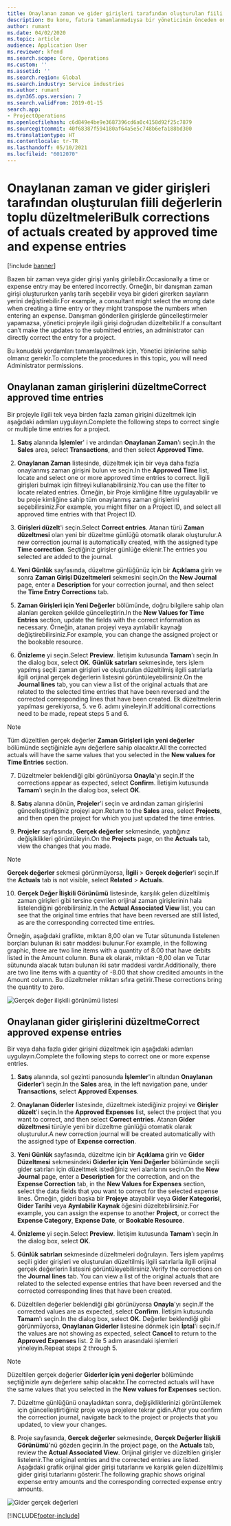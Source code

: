 ```yaml
---
title: Onaylanan zaman ve gider girişleri tarafından oluşturulan fiili değerlerin toplu düzeltmeleri
description: Bu konu, fatura tamamlanmadıysa bir yöneticinin önceden onaylanmış zaman veya gider girişlerinde nasıl tek veya toplu düzeltmeler yapabileceğini açıklar.
author: rumant
ms.date: 04/02/2020
ms.topic: article
audience: Application User
ms.reviewer: kfend
ms.search.scope: Core, Operations
ms.custom: ''
ms.assetid: ''
ms.search.region: Global
ms.search.industry: Service industries
ms.author: rumant
ms.dyn365.ops.version: 7
ms.search.validFrom: 2019-01-15
search.app:
- ProjectOperations
ms.openlocfilehash: c6d849e4be9e3687396cd6a0c4158d92f25c7879
ms.sourcegitcommit: 40f68387f594180af64a5e5c748b6efa188bd300
ms.translationtype: HT
ms.contentlocale: tr-TR
ms.lasthandoff: 05/10/2021
ms.locfileid: "6012070"
---
```

# <a name="bulk-corrections-of-actuals-created-by-approved-time-and-expense-entries"></a><span data-ttu-id="65f4f-103">Onaylanan zaman ve gider girişleri tarafından oluşturulan fiili değerlerin toplu düzeltmeleri</span><span class="sxs-lookup"><span data-stu-id="65f4f-103">Bulk corrections of actuals created by approved time and expense entries</span></span>

[!include [banner](../includes/psa-now-project-operations.md)]

<span data-ttu-id="65f4f-104">Bazen bir zaman veya gider girişi yanlış girilebilir.</span><span class="sxs-lookup"><span data-stu-id="65f4f-104">Occasionally a time or expense entry may be entered incorrectly.</span></span> <span data-ttu-id="65f4f-105">Örneğin, bir danışman zaman girişi oluştururken yanlış tarih seçebilir veya bir gideri girerken sayıların yerini değiştirebilir.</span><span class="sxs-lookup"><span data-stu-id="65f4f-105">For example, a consultant might select the wrong date when creating a time entry or they might transpose the numbers when entering an expense.</span></span> <span data-ttu-id="65f4f-106">Danışman gönderilen girişlerde güncelleştirmeler yapamazsa, yönetici projeyle ilgili girişi doğrudan düzeltebilir.</span><span class="sxs-lookup"><span data-stu-id="65f4f-106">If a consultant can’t make the updates to the submitted entries, an administrator can directly correct the entry for a project.</span></span>

<span data-ttu-id="65f4f-107">Bu konudaki yordamları tamamlayabilmek için, Yönetici izinlerine sahip olmanız gerekir.</span><span class="sxs-lookup"><span data-stu-id="65f4f-107">To complete the procedures in this topic, you will need Administrator permissions.</span></span>

## <a name="correct-approved-time-entries"></a><span data-ttu-id="65f4f-108">Onaylanan zaman girişlerini düzeltme</span><span class="sxs-lookup"><span data-stu-id="65f4f-108">Correct approved time entries</span></span>     

<span data-ttu-id="65f4f-109">Bir projeyle ilgili tek veya birden fazla zaman girişini düzeltmek için aşağıdaki adımları uygulayın.</span><span class="sxs-lookup"><span data-stu-id="65f4f-109">Complete the following steps to correct single or multiple time entries for a project.</span></span>

1. <span data-ttu-id="65f4f-110">**Satış** alanında **İşlemler**' i ve ardından **Onaylanan Zaman**'ı seçin.</span><span class="sxs-lookup"><span data-stu-id="65f4f-110">In the **Sales** area, select **Transactions**, and then select **Approved Time**.</span></span> 

2. <span data-ttu-id="65f4f-111">**Onaylanan Zaman** listesinde, düzeltmek için bir veya daha fazla onaylanmış zaman girişini bulun ve seçin.</span><span class="sxs-lookup"><span data-stu-id="65f4f-111">In the **Approved Time** list, locate and select one or more approved time entries to correct.</span></span> <span data-ttu-id="65f4f-112">İlgili girişleri bulmak için filtreyi kullanabilirsiniz.</span><span class="sxs-lookup"><span data-stu-id="65f4f-112">You can use the filter to locate related entries.</span></span> <span data-ttu-id="65f4f-113">Örneğin, bir Proje kimliğine filtre uygulayabilir ve bu proje kimliğine sahip tüm onaylanmış zaman girişlerini seçebilirsiniz.</span><span class="sxs-lookup"><span data-stu-id="65f4f-113">For example, you might filter on a Project ID, and select all approved time entries with that Project ID.</span></span>

3. <span data-ttu-id="65f4f-114">**Girişleri düzelt**'i seçin.</span><span class="sxs-lookup"><span data-stu-id="65f4f-114">Select **Correct entries**.</span></span> <span data-ttu-id="65f4f-115">Atanan türü **Zaman düzeltmesi** olan yeni bir düzeltme günlüğü otomatik olarak oluşturulur.</span><span class="sxs-lookup"><span data-stu-id="65f4f-115">A new correction journal is automatically created, with the assigned type **Time correction**.</span></span> <span data-ttu-id="65f4f-116">Seçtiğiniz girişler günlüğe eklenir.</span><span class="sxs-lookup"><span data-stu-id="65f4f-116">The entries you selected are added to the journal.</span></span> 

4. <span data-ttu-id="65f4f-117">**Yeni Günlük** sayfasında, düzeltme günlüğünüz için bir **Açıklama** girin ve sonra **Zaman Girişi Düzeltmeleri** sekmesini seçin.</span><span class="sxs-lookup"><span data-stu-id="65f4f-117">On the **New Journal** page, enter a **Description** for your correction journal, and then select the **Time Entry Corrections** tab.</span></span>  
5. <span data-ttu-id="65f4f-118">**Zaman Girişleri için Yeni Değerler** bölümünde, doğru bilgilere sahip olan alanları gereken şekilde güncelleştirin.</span><span class="sxs-lookup"><span data-stu-id="65f4f-118">In the **New Values for Time Entries** section, update the fields with the correct information as necessary.</span></span> <span data-ttu-id="65f4f-119">Örneğin, atanan projeyi veya ayrılabilir kaynağı değiştirebilirsiniz.</span><span class="sxs-lookup"><span data-stu-id="65f4f-119">For example, you can change the assigned project or the bookable resource.</span></span>

6. <span data-ttu-id="65f4f-120">**Önizleme** yi seçin.</span><span class="sxs-lookup"><span data-stu-id="65f4f-120">Select **Preview**.</span></span> <span data-ttu-id="65f4f-121">İletişim kutusunda **Tamam**'ı seçin.</span><span class="sxs-lookup"><span data-stu-id="65f4f-121">In the dialog box, select **OK**.</span></span> <span data-ttu-id="65f4f-122">**Günlük satırları** sekmesinde, ters işlem yapılmış seçili zaman girişleri ve oluşturulan düzeltilmiş ilgili satırlarla ilgili orijinal gerçek değerlerin listesini görüntüleyebilirsiniz.</span><span class="sxs-lookup"><span data-stu-id="65f4f-122">On the **Journal lines** tab, you can view a list of the original actuals that are related to the selected time entries that have been reversed and the corrected corresponding lines that have been created.</span></span> <span data-ttu-id="65f4f-123">Ek düzeltmelerin yapılması gerekiyorsa, 5. ve 6. adımı yineleyin.</span><span class="sxs-lookup"><span data-stu-id="65f4f-123">If additional corrections need to be made, repeat steps 5 and 6.</span></span> 

> [!NOTE]
> <span data-ttu-id="65f4f-124">Tüm düzeltilen gerçek değerler **Zaman Girişleri için yeni değerler** bölümünde seçtiğinizle aynı değerlere sahip olacaktır.</span><span class="sxs-lookup"><span data-stu-id="65f4f-124">All the corrected actuals will have the same values that you selected in the **New values for Time Entries** section.</span></span>

7. <span data-ttu-id="65f4f-125">Düzeltmeler beklendiği gibi görünüyorsa **Onayla**'yı seçin.</span><span class="sxs-lookup"><span data-stu-id="65f4f-125">If the corrections appear as expected, select **Confirm**.</span></span> <span data-ttu-id="65f4f-126">İletişim kutusunda **Tamam**'ı seçin.</span><span class="sxs-lookup"><span data-stu-id="65f4f-126">In the dialog box, select **OK**.</span></span>

8. <span data-ttu-id="65f4f-127">**Satış** alanına dönün, **Projeler**'i seçin ve ardından zaman girişlerini güncelleştirdiğiniz projeyi açın.</span><span class="sxs-lookup"><span data-stu-id="65f4f-127">Return to the **Sales** area, select **Projects**, and then open the project for which you just updated the time entries.</span></span> 

9. <span data-ttu-id="65f4f-128">**Projeler** sayfasında, **Gerçek değerler** sekmesinde, yaptığınız değişiklikleri görüntüleyin.</span><span class="sxs-lookup"><span data-stu-id="65f4f-128">On the **Projects** page, on the **Actuals** tab, view the changes that you made.</span></span> 

> [!NOTE]
> <span data-ttu-id="65f4f-129">**Gerçek değerler** sekmesi görünmüyorsa, **İlgili** > **Gerçek değerler**'i seçin.</span><span class="sxs-lookup"><span data-stu-id="65f4f-129">If the **Actuals** tab is not visible, select **Related** > **Actuals**.</span></span>  

10. <span data-ttu-id="65f4f-130">**Gerçek Değer İlişkili Görünümü** listesinde, karşılık gelen düzeltilmiş zaman girişleri gibi tersine çevrilen orijinal zaman girişlerinin hala listelendiğini görebilirsiniz.</span><span class="sxs-lookup"><span data-stu-id="65f4f-130">In the **Actual Associated View** list, you can see that the original time entries that have been reversed are still listed, as are the corresponding corrected time entries.</span></span> 

<span data-ttu-id="65f4f-131">Örneğin, aşağıdaki grafikte, miktarı 8,00 olan ve Tutar sütununda listelenen borçları bulunan iki satır maddesi bulunur.</span><span class="sxs-lookup"><span data-stu-id="65f4f-131">For example, in the following graphic, there are two line items with a quantity of 8.00 that have debits listed in the Amount column.</span></span> <span data-ttu-id="65f4f-132">Buna ek olarak, miktarı -8,00 olan ve Tutar sütununda alacak tutarı bulunan iki satır maddesi vardır.</span><span class="sxs-lookup"><span data-stu-id="65f4f-132">Additionally, there are two line items with a quantity of -8.00 that show credited amounts in the Amount column.</span></span> <span data-ttu-id="65f4f-133">Bu düzeltmeler miktarı sıfıra getirir.</span><span class="sxs-lookup"><span data-stu-id="65f4f-133">These corrections bring the quantity to zero.</span></span>

![Gerçek değer ilişkili görünümü listesi](https://github.com/MicrosoftDocs/dynamics-365-customer-engagement-pr/blob/bulk-corrections-actuals-created-by-approved-time-expense-entries.md/time-actuals.png)
 
## <a name="correct-approved-expense-entries"></a><span data-ttu-id="65f4f-135">Onaylanan gider girişlerini düzeltme</span><span class="sxs-lookup"><span data-stu-id="65f4f-135">Correct approved expense entries</span></span>

<span data-ttu-id="65f4f-136">Bir veya daha fazla gider girişini düzeltmek için aşağıdaki adımları uygulayın.</span><span class="sxs-lookup"><span data-stu-id="65f4f-136">Complete the following steps to correct one or more expense entries.</span></span> 

1. <span data-ttu-id="65f4f-137">**Satış** alanında, sol gezinti panosunda **İşlemler**'in altından **Onaylanan Giderler**'i seçin.</span><span class="sxs-lookup"><span data-stu-id="65f4f-137">In the **Sales** area, in the left navigation pane, under **Transactions**, select **Approved Expenses**.</span></span>

2. <span data-ttu-id="65f4f-138">**Onaylanan Giderler** listesinde, düzeltmek istediğiniz projeyi ve **Girişler düzelt**'i seçin.</span><span class="sxs-lookup"><span data-stu-id="65f4f-138">In the **Approved Expenses** list, select the project that you want to correct, and then select **Correct entries**.</span></span> <span data-ttu-id="65f4f-139">Atanan **Gider düzeltmesi** türüyle yeni bir düzeltme günlüğü otomatik olarak oluşturulur.</span><span class="sxs-lookup"><span data-stu-id="65f4f-139">A new correction journal will be created automatically with the assigned type of **Expense correction**.</span></span> 

3. <span data-ttu-id="65f4f-140">**Yeni Günlük** sayfasında, düzeltme için bir **Açıklama** girin ve **Gider Düzeltmesi** sekmesindeki **Giderler için Yeni Değerler** bölümünde seçili gider satırları için düzeltmek istediğiniz veri alanlarını seçin.</span><span class="sxs-lookup"><span data-stu-id="65f4f-140">On the **New Journal** page, enter a **Description** for the correction, and on the **Expense Correction** tab, in the **New Values for Expenses** section, select the data fields that you want to correct for the selected expense lines.</span></span> <span data-ttu-id="65f4f-141">Örneğin, gideri başka bir **Projeye** atayabilir veya **Gider Kategorisi**, **Gider Tarihi** veya **Ayrılabilir Kaynak** öğesini düzeltebilirsiniz.</span><span class="sxs-lookup"><span data-stu-id="65f4f-141">For example, you can assign the expense to another **Project**, or correct the **Expense Category**, **Expense Date**, or **Bookable Resource**.</span></span>

4. <span data-ttu-id="65f4f-142">**Önizleme** yi seçin.</span><span class="sxs-lookup"><span data-stu-id="65f4f-142">Select **Preview**.</span></span> <span data-ttu-id="65f4f-143">İletişim kutusunda **Tamam**'ı seçin.</span><span class="sxs-lookup"><span data-stu-id="65f4f-143">In the dialog box, select **OK**.</span></span> 

5. <span data-ttu-id="65f4f-144">**Günlük satırları** sekmesinde düzeltmeleri doğrulayın. Ters işlem yapılmış seçili gider girişleri ve oluşturulan düzeltilmiş ilgili satırlarla ilgili orijinal gerçek değerlerin listesini görüntüleyebilirsiniz.</span><span class="sxs-lookup"><span data-stu-id="65f4f-144">Verify the corrections on the **Journal lines** tab. You can view a list of the original actuals that are related to the selected expense entries that have been reversed and the corrected corresponding lines that have been created.</span></span>

6. <span data-ttu-id="65f4f-145">Düzeltilen değerler beklendiği gibi görünüyorsa **Onayla**'yı seçin.</span><span class="sxs-lookup"><span data-stu-id="65f4f-145">If the corrected values are as expected, select **Confirm**.</span></span> <span data-ttu-id="65f4f-146">İletişim kutusunda **Tamam**'ı seçin.</span><span class="sxs-lookup"><span data-stu-id="65f4f-146">In the dialog box, select **OK.**</span></span> <span data-ttu-id="65f4f-147">Değerler beklendiği gibi görünmüyorsa, **Onaylanan Giderler** listesine dönmek için **İptal**'i seçin.</span><span class="sxs-lookup"><span data-stu-id="65f4f-147">If the values are not showing as expected, select **Cancel** to return to the **Approved Expenses** list.</span></span> <span data-ttu-id="65f4f-148">2 ile 5 adım arasındaki işlemleri yineleyin.</span><span class="sxs-lookup"><span data-stu-id="65f4f-148">Repeat steps 2 through 5.</span></span> 

> [!NOTE]
> <span data-ttu-id="65f4f-149">Düzeltilen gerçek değerler **Giderler için yeni değerler** bölümünde seçtiğinizle aynı değerlere sahip olacaktır.</span><span class="sxs-lookup"><span data-stu-id="65f4f-149">The corrected actuals will have the same values that you selected in the **New values for Expenses** section.</span></span>

7. <span data-ttu-id="65f4f-150">Düzeltme günlüğünü onayladıktan sonra, değişikliklerinizi görüntülemek için güncelleştirtiğiniz proje veya projelere tekrar gidin.</span><span class="sxs-lookup"><span data-stu-id="65f4f-150">After you confirm the correction journal, navigate back to the project or projects that you updated, to view your changes.</span></span>  

8. <span data-ttu-id="65f4f-151">Proje sayfasında, **Gerçek değerler** sekmesinde, **Gerçek Değerler İlişkili Görünümü**'nü gözden geçirin.</span><span class="sxs-lookup"><span data-stu-id="65f4f-151">In the project page, on the **Actuals** tab, review the **Actual Associated View**.</span></span> <span data-ttu-id="65f4f-152">Orijinal girişler ve düzeltilen girişler listelenir.</span><span class="sxs-lookup"><span data-stu-id="65f4f-152">The original entries and the corrected entries are listed.</span></span> <span data-ttu-id="65f4f-153">Aşağıdaki grafik orijinal gider girişi tutarlarını ve karşılık gelen düzeltilmiş gider girişi tutarlarını gösterir.</span><span class="sxs-lookup"><span data-stu-id="65f4f-153">The following graphic shows original expense entry amounts and the corresponding corrected expense entry amounts.</span></span> 

![Gider gerçek değerleri](https://user-images.githubusercontent.com/60806505/77122219-4cd52900-69fa-11ea-8349-ccd2ffebf640.png)


[!INCLUDE[footer-include](../includes/footer-banner.md)]